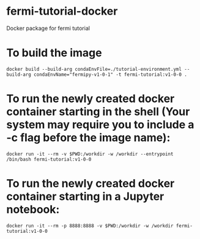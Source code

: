 # fermi-tutorial-docker
Docker package for fermi tutorial

# To build the image
```docker build --build-arg condaEnvFile=./tutorial-environment.yml --build-arg condaEnvName="fermipy-v1-0-1" -t fermi-tutorial:v1-0-0 .```

# To run the newly created docker container starting in the shell (Your system may require you to include a -c flag before the image name):
```docker run -it --rm -v $PWD:/workdir -w /workdir --entrypoint /bin/bash fermi-tutorial:v1-0-0```

# To run the newly created docker container starting in a Jupyter notebook:
```docker run -it --rm -p 8888:8888 -v $PWD:/workdir -w /workdir fermi-tutorial:v1-0-0```
